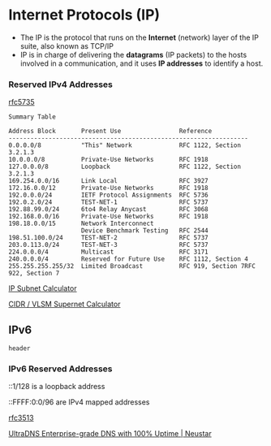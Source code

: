 # Internet Protocols (IP)

* The IP is the protocol that runs on the **Internet** (network) layer of the IP suite, also known as TCP/IP
* IP is in charge of delivering the **datagrams** (IP packets) to the hosts involved in a communication, and it uses **IP addresses** to identify a host.

### Reserved IPv4 Addresses

[rfc5735](https://datatracker.ietf.org/doc/html/rfc5735)

```
Summary Table

Address Block       Present Use                Reference
------------------------------------------------------------------
0.0.0.0/8           "This" Network             RFC 1122, Section 3.2.1.3
10.0.0.0/8          Private-Use Networks       RFC 1918
127.0.0.0/8         Loopback                   RFC 1122, Section 3.2.1.3
169.254.0.0/16      Link Local                 RFC 3927
172.16.0.0/12       Private-Use Networks       RFC 1918
192.0.0.0/24        IETF Protocol Assignments  RFC 5736
192.0.2.0/24        TEST-NET-1                 RFC 5737
192.88.99.0/24      6to4 Relay Anycast         RFC 3068
192.168.0.0/16      Private-Use Networks       RFC 1918
198.18.0.0/15       Network Interconnect
                    Device Benchmark Testing   RFC 2544
198.51.100.0/24     TEST-NET-2                 RFC 5737
203.0.113.0/24      TEST-NET-3                 RFC 5737
224.0.0.0/4         Multicast                  RFC 3171
240.0.0.0/4         Reserved for Future Use    RFC 1112, Section 4
255.255.255.255/32  Limited Broadcast          RFC 919, Section 7RFC 922, Section 7
```

[IP Subnet Calculator](http://www.subnet-calculator.com)

[CIDR / VLSM Supernet Calculator](http://www.subnet-calculator.com/cidr.php)

## IPv6

```
header
```

### IPv6 Reserved Addresses

::1/128 is a loopback address

::FFFF:0:0/96 are IPv4 mapped addresses

[rfc3513](https://tools.ietf.org/html/rfc3513)

[UltraDNS Enterprise-grade DNS with 100% Uptime | Neustar](https://www.ultratools.com/tools/ipv6CIDRToRange)
